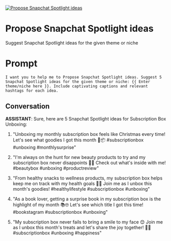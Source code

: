 
[![Propose Snapchat Spotlight ideas](https://flow-prompt-covers.s3.us-west-1.amazonaws.com/icon/abstract/abs_1.png)]()
# Propose Snapchat Spotlight ideas 
Suggest Snapchat Spotlight ideas for the given theme or niche

# Prompt

```
I want you to help me to Propose Snapchat Spotlight ideas. Suggest 5 Snapchat Spotlight ideas for the given theme or niche: {{ Enter theme/niche here }}. Include captivating captions and relevant hashtags for each idea.

```

## Conversation

**ASSISTANT**: Sure, here are 5 Snapchat Spotlight ideas for Subscription Box Unboxing:



1. "Unboxing my monthly subscription box feels like Christmas every time! Let's see what goodies I got this month 🎁📦 #subscriptionbox #unboxing #monthlysurprise"



2. "I'm always on the hunt for new beauty products to try and my subscription box never disappoints 💄💅 Check out what's inside with me! #beautybox #unboxing #productreview"



3. "From healthy snacks to wellness products, my subscription box helps keep me on track with my health goals 🌿🍎 Join me as I unbox this month's goodies! #healthylifestyle #subscriptionbox #unboxing"



4. "As a book lover, getting a surprise book in my subscription box is the highlight of my month 📚🤓 Let's see which title I got this time! #bookstagram #subscriptionbox #unboxing"



5. "My subscription box never fails to bring a smile to my face 😊 Join me as I unbox this month's treats and let's share the joy together! 🎉🎁 #subscriptionbox #unboxing #happiness"


